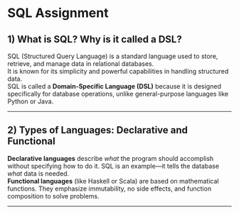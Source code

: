 # SQL Assignment

## 1) What is SQL? Why is it called a DSL?

SQL (Structured Query Language) is a standard language used to store, retrieve, and manage data in relational databases.  
It is known for its simplicity and powerful capabilities in handling structured data.  
SQL is called a **Domain-Specific Language (DSL)** because it is designed specifically for database operations, unlike general-purpose languages like Python or Java.

---

## 2) Types of Languages: Declarative and Functional

**Declarative languages** describe *what* the program should accomplish without specifying how to do it. SQL is an example—it tells the database *what* data is needed.  
**Functional languages** (like Haskell or Scala) are based on mathematical functions. They emphasize immutability, no side effects, and function composition to solve problems.

---
